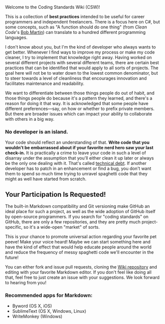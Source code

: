Welcome to the Coding Standards Wiki (CSW)!

This is a collection of **best practices** intended to be useful for career programmers and independent freelancers. There is a focus here on C#, but some concepts, such as "A function should do one thing" (from _Clean Code_'s [Bob Martin](http://blog.objectmentor.com/articles/2009/09/11/one-thing-extract-till-you-drop)) can translate to a hundred different programming languages.

I don't know about you, but I'm the kind of developer who always wants to get better. Whenever I find ways to improve my process or make my code cleaner, I try to implement that knowledge right away. Having worked on several different projects with several different teams, there are certain best practices that can be identified that would apply to all sorts of projects. The goal here will not be to water down to the lowest common denominator, but to steer towards a level of cleanliness that encourages innovation and facilitates maintenance and readability.

We want to differentiate between those things people do out of habit, and those things people do because it's a pattern they learned, and there's a reason for doing it that way. It is acknowledged that some people have different preferences&mdash;say, on how or whether to prefix private members. But there are broader issues which can impact your ability to collaborate with others in a big way.

### No developer is an island.
Your code should reflect an understanding of that. **Write code that you wouldn't be embarrassed about if your favorite nerd hero saw your last check-in.** It is practically a crime to leave your code in such a level of disarray under the assumption that you'll either clean it up later or always be the only one dealing with it. That's called [technical debt](http://www.codinghorror.com/blog/2009/02/paying-down-your-technical-debt). If another developer has to patch in an enhancement or find a bug, you don't want them to spend so much time trying to unravel spaghetti code that they might as well have started from scratch.

## Your Participation Is Requested!

The built-in Markdown compatibility and Git versioning make GitHub an ideal place for such a project, as well as the wide adoption of GitHub itself by open-source programmers. If you search for "coding standards" on GitHub, there are only a few repositories, and they are pretty much project-specific, so it's a wide-open "market" of sorts.

This is your chance to promote universal action regarding your favorite pet peeve! Make your voice heard! Maybe we can start something here and have the kind of effect that would help educate people around the world and reduce the frequency of messy spaghetti code we'll encounter in the future!

You can either fork and issue pull requests, cloning the [Wiki repository](https://github.com/A-frame/coding-standards.wiki.git) and editing with your favorite Markdown editor. If you don't feel like doing all that, feel free to just create an issue with your suggestions. We look forward to hearing from you!

### Recommended apps for Markdown:

- Byword (OS X, iOS)
- SublimeText (OS X, Windows, Linux)
- WriteMonkey (Windows)